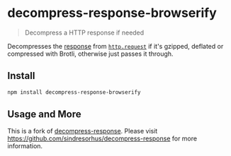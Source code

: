 # decompress-response-browserify

> Decompress a HTTP response if needed

Decompresses the [response](https://nodejs.org/api/http.html#http_class_http_incomingmessage) from [`http.request`](https://nodejs.org/api/http.html#http_http_request_options_callback) if it's gzipped, deflated or compressed with Brotli, otherwise just passes it through.

## Install

```sh
npm install decompress-response-browserify
```

## Usage and More

This is a fork of [decompress-response](https://github.com/sindresorhus/decompress-response). Please visit https://github.com/sindresorhus/decompress-response for more information.

